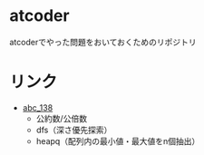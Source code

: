 # atcoder
atcoderでやった問題をおいておくためのリポジトリ

# リンク
- [abc_138](/beginner_contest_138/knowledge.md)
    - 公約数/公倍数
    - dfs（深さ優先探索）
    - heapq（配列内の最小値・最大値をn個抽出）

